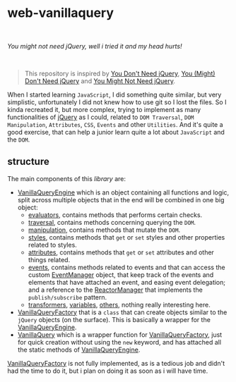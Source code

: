# web-vanillaquery

<br>

*You might not need jQuery, well i tried it and my head hurts!*

<br>

> This repository is inspired by [You Don't Need jQuery](https://blog.garstasio.com/you-dont-need-jquery/), [You (Might) Don't Need jQuery](https://github.com/nefe/You-Dont-Need-jQuery) and [You Might Not Need jQuery](http://youmightnotneedjquery.com/).

When I started learning `JavaScript`, I did something quite similar, but very simplistic, unfortunately I did not knew how to use git so I lost the files. So I kinda recreated it, but more complex, trying to implement as many functionalities of [jQuery](https://jquery.com/) as I could, related to `DOM Traversal`, `DOM Manipulation`, `Attributes`, `CSS`, `Events` and other `Utilities`. And it's quite a good exercise, that can help a junior learn quite a lot about `JavaScript` and the `DOM`.

## structure

The main components of this *library* are:

 - [VanillaQueryEngine](https://github.com/space-hound/web-vanillaquery/tree/master/src/VanillaQueryEnginePartials) which is an object containing all functions and logic, split across multiple objects that in the end will be combined in one big object:
	 - [evaluators](https://github.com/space-hound/web-vanillaquery/tree/master/src/VanillaQueryEnginePartials/_evaluators), contains methods that performs certain checks.
	 - [traversal](https://github.com/space-hound/web-vanillaquery/tree/master/src/VanillaQueryEnginePartials/_traversal), contains methods concerning querying the `DOM`.
	 - [manipulation](https://github.com/space-hound/web-vanillaquery/tree/master/src/VanillaQueryEnginePartials/_manipulation), contains methods that mutate the `DOM`.
	 - [styles](https://github.com/space-hound/web-vanillaquery/tree/master/src/VanillaQueryEnginePartials/_styles), contains methods that `get` or `set` styles and other properties related to styles.
	 - [attributes](https://github.com/space-hound/web-vanillaquery/tree/master/src/VanillaQueryEnginePartials/_attributes), contains methods that `get` or `set` attributes and other things related.
	 - [events](https://github.com/space-hound/web-vanillaquery/tree/master/src/VanillaQueryEnginePartials/_events), contains methods related to events and that can access the custom [EventManager](https://github.com/space-hound/web-vanillaquery/blob/master/src/VanillaQueryEnginePartials/_events/EventManager.js) object, that keep track of the events and elements that have attached an event, and easing event delegation; and a reference to the [ReactorManager](https://github.com/space-hound/web-vanillaquery/blob/master/src/VanillaQueryEnginePartials/_events/ReactorManager.js) that implements the `publish/subscribe` pattern.
	 - [transformers](https://github.com/space-hound/web-vanillaquery/tree/master/src/VanillaQueryEnginePartials/_transformers), [variables](https://github.com/space-hound/web-vanillaquery/tree/master/src/VanillaQueryEnginePartials/_variables), [others](https://github.com/space-hound/web-vanillaquery/tree/master/src/VanillaQueryEnginePartials/_others), nothing really interesting here.
- [VanillaQueryFactory](https://github.com/space-hound/web-vanillaquery/tree/master/src/VanillaQueryFactoryPartials) that is a `class` that can create objects similar to the `jQuery` objects (on the surface). This is basically a wrapper for the [VanillaQueryEngine](https://github.com/space-hound/web-vanillaquery/tree/master/src/VanillaQueryEnginePartials).
- [VanillaQuery](https://github.com/space-hound/web-vanillaquery/blob/master/src/VanillaQuery.js) which is a wrapper function for [VanillaQueryFactory](https://github.com/space-hound/web-vanillaquery/tree/master/src/VanillaQueryFactoryPartials), just for quick creation without using the `new` keyword, and has attached all the static methods of  [VanillaQueryEngine](https://github.com/space-hound/web-vanillaquery/tree/master/src/VanillaQueryEnginePartials).

[VanillaQueryFactory](https://github.com/space-hound/web-vanillaquery/tree/master/src/VanillaQueryFactoryPartials) is not fully implemented, as is a tedious job and didn't had the time to do it, but i plan on doing it as soon as i will have time.
